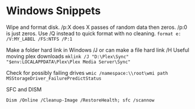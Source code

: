 # Windows Snippets

Wipe and format disk. /p:X does X passes of random data then zeros. /p:0 is just zeros. Use /Q instead to quick format with no cleaning.
`format e: /V:MY_LABEL /FS:NTFS /P:1`

Make a folder hard link in Windows /J or can make a file hard link /H
Useful moving plex downloads
`mklink /J "D:\Plex\Sync" "$env:LOCALAPPDATA\Plex\Plex Media Server\Sync"`

Check for possibly failing drives
`wmic /namespace:\\root\wmi path MSStorageDriver_FailurePredictStatus`

SFC and DISM

```pwsh
Dism /Online /Cleanup-Image /RestoreHealth; sfc /scannow
```
